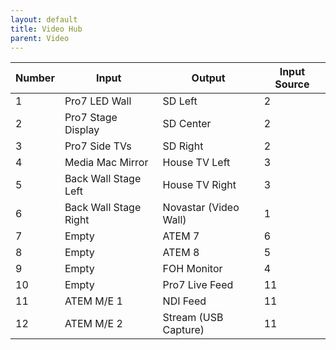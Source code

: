```yaml
---
layout: default
title: Video Hub
parent: Video
---
```


| Number | Input | Output | Input Source |
| --- | --- | --- | --- |
| 1 | Pro7 LED Wall | SD Left | 2 |
| 2 | Pro7 Stage Display | SD Center | 2 |
| 3 | Pro7 Side TVs | SD Right | 2 |
| 4 | Media Mac Mirror | House TV Left | 3 |
| 5 | Back Wall Stage Left | House TV Right | 3 |
| 6 | Back Wall Stage Right | Novastar (Video Wall) | 1 |
| 7 | Empty | ATEM 7 | 6 |
| 8 | Empty | ATEM 8 | 5 |
| 9 | Empty | FOH Monitor | 4 |
| 10 | Empty | Pro7 Live Feed | 11 |
| 11 | ATEM M/E 1 | NDI Feed | 11 |
| 12 | ATEM M/E 2 | Stream (USB Capture) | 11 |
